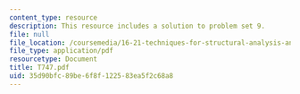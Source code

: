 ```yaml
---
content_type: resource
description: This resource includes a solution to problem set 9.
file: null
file_location: /coursemedia/16-21-techniques-for-structural-analysis-and-design-spring-2005/35d90bfc89be6f8f122583ea5f2c68a8_T747.pdf
file_type: application/pdf
resourcetype: Document
title: T747.pdf
uid: 35d90bfc-89be-6f8f-1225-83ea5f2c68a8
---
```

